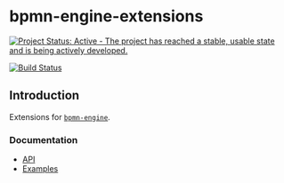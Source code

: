 bpmn-engine-extensions
======================

[![Project Status: Active - The project has reached a stable, usable state and is being actively developed.](http://www.repostatus.org/badges/latest/active.svg)](http://www.repostatus.org/#active)

[![Build Status](https://travis-ci.org/paed01/bpmn-engine-extensions.svg?branch=master)](https://travis-ci.org/paed01/bpmn-engine-extensions)

## Introduction

Extensions for [`bpmn-engine`](https://github.com/paed01/bpmn-engine).

### Documentation
- [API](/API.md)
- [Examples](/docs/Examples.md)

